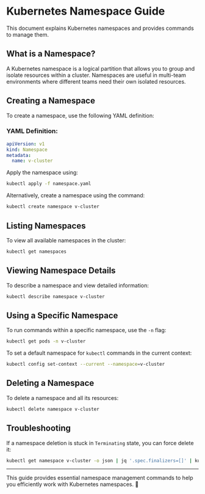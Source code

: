 # Kubernetes Namespace Guide

This document explains Kubernetes namespaces and provides commands to manage them.

## What is a Namespace?

A Kubernetes namespace is a logical partition that allows you to group and isolate resources within a cluster. Namespaces are useful in multi-team environments where different teams need their own isolated resources.

## Creating a Namespace

To create a namespace, use the following YAML definition:

### YAML Definition:
```yaml
apiVersion: v1
kind: Namespace
metadata:
  name: v-cluster
```

Apply the namespace using:
```sh
kubectl apply -f namespace.yaml
```

Alternatively, create a namespace using the command:
```sh
kubectl create namespace v-cluster
```

## Listing Namespaces

To view all available namespaces in the cluster:
```sh
kubectl get namespaces
```

## Viewing Namespace Details

To describe a namespace and view detailed information:
```sh
kubectl describe namespace v-cluster
```

## Using a Specific Namespace

To run commands within a specific namespace, use the `-n` flag:
```sh
kubectl get pods -n v-cluster
```

To set a default namespace for `kubectl` commands in the current context:
```sh
kubectl config set-context --current --namespace=v-cluster
```

## Deleting a Namespace

To delete a namespace and all its resources:
```sh
kubectl delete namespace v-cluster
```

## Troubleshooting

If a namespace deletion is stuck in `Terminating` state, you can force delete it:
```sh
kubectl get namespace v-cluster -o json | jq '.spec.finalizers=[]' | kubectl replace --raw "/api/v1/namespaces/v-cluster/finalize" -f -
```

---

This guide provides essential namespace management commands to help you efficiently work with Kubernetes namespaces. 🚀

